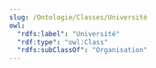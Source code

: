 ```yaml
---
slug: /Ontologie/Classes/Université
owl:
  "rdfs:label": "Université"
  "rdf:type": "owl:Class"
  "rdfs:subClassOf": "Organisation"
---
```


<OntologyTable frontMatter={frontMatter}/>

